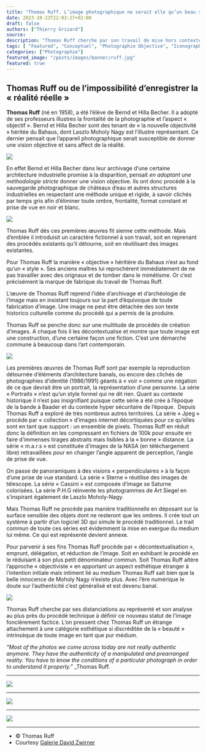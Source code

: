 ```yaml
---
title: "Thomas Ruff. L’image photographique ne serait elle qu’un beau simulacre ?"
date: 2023-10-23T22:03:27+02:00
draft: false
authors: ["Thierry Grizard"]
source: 
description: "Thomas Ruff cherche par son travail de mise hors contexte, son analyse des procédés propres à la photographie à montrer qu'il n'y a pas de réalité réelle. "
tags: [ "Featured", "Conceptuel", "Photographie Objective", "Iconographie"]
categories: ["Photographie"]
featured_image: "/posts/images/banner/ruff.jpg"
featured: true
---
```

## Thomas Ruff ou de l’impossibilité d’enregistrer la « réalité réelle »

**Thomas Ruff** (né en 1958), a été l’élève de Bernd et Hilla Becher. Il a adopté de ses professeurs illustres la frontalité de la photographie et l’aspect « objectif ». Bernd et Hilla Becher sont des tenant de « la nouvelle objectivité » héritée du Bahaus, dont Laszlo Moholy Nagy est l’illustre représentant. Ce dernier pensait que l’appareil photographique serait susceptible de donner une vision objective et sans affect de la réalité.

![](/posts/images/ruff/abstract-photogram-thomas-ruff-photography-conceptual-art-david-zwirner.905.jpg)

En effet Bernd et Hilla Becher dans leur archivage d’une certaine architecture industrielle promise à la disparition, pensait _*en adoptant une méthodologie stricte*_ donner une vision objective. Ils ont donc procédé à la sauvegarde photographique de châteaux d’eau et autres structures industrielles en respectant une méthode unique et rigide, à savoir clichés par temps gris afin d’éliminer toute ombre, frontalité, format constant et prise de vue en noir et blanc.

![](/posts/images/ruff/thomas-ruff--photography--coneptual-art--art-contemporan--david-zwirner--portraits--1988.jpg)

Thomas Ruff dés ces premières œuvres fit sienne cette méthode. Mais d’emblée il introduisit un caractère fictionnel à son travail, soit en reprenant des procédés existants qu’il détourne, soit en réutilisant des images existantes.

Pour Thomas Ruff la manière « objective » héritière du Bahaus n’est au fond qu’un « style ». Ses anciens maîtres lui reprochèrent immédiatement de ne pas travailler avec des orignaux et de tomber dans le mimétisme. Or c’est précisément la marque de fabrique du travail de Thomas Ruff.

L’œuvre de Thomas Ruff reprend l’idée d’archivage et d’archéologie de l’image mais en insistant toujours sur la part d’équivoque de toute fabrication d’image. Une image ne peut être détachée des son texte historico culturelle comme du procédé qui a permis de la produire.

Thomas Ruff se penche donc sur une multitude de procédés de création d’images. A chaque fois il les décontextualise et montre que toute image est une construction, d’une certaine façon une fiction. C’est une démarche commune à beaucoup dans l’art contemporain.

![](/posts/images/ruff/nacht-1992-thomas-ruff-david-zwirners-photography-conceptual-art-1024x971.jpg)

Les premières œuvres de Thomas Ruff sont par exemple la reproduction détournée d’éléments d’architecture banals, ou encore des clichés de photographies d’identité (1986/1991) géants à « voir » comme une négation de ce que devrait être un portrait, la représentation d’une personne. La série « Portraits » n’est qu’un style formel qui ne dit rien. Quant au contexte historique il n’est pas insignifiant puisque cette série a été crée à l’époque de la bande à Baader et du contexte hyper sécuritaire de l’époque.  Depuis Thomas Ruff a exploré de très nombreux autres territoires. La série « Jpeg » procède par « collection » d’images internet décortiquées pour ce qu’elles sont en tant que support : un ensemble de pixels. Thomas Ruff en réduit donc la définition en les compressant en fichiers de 100k pour ensuite en faire d’immenses tirages abstraits mais lisibles à la « bonne » distance. La série « m.a.r.s » est constituée d’images de la NASA (en téléchargement libre) retravaillées pour en changer l’angle apparent de perception, l’angle de prise de vue.

On passe de panoramiques à des visions « perpendiculaires » à la façon d’une prise de vue standard. La série « Sterne » réutilise des images de télescope. La série « Cassini » est composée d’image se Saturne colorisées. La série P.H.G réinvente les photogrammes de Art Siegel en s’inspirant également de Laszlo Moholy-Nagy.

Mais Thomas Ruff ne procède pas manière traditionnelle en déposant sur la surface sensible des objets dont ne resteront que les ombres. Il crée tout un système à partir d’un logiciel 3D qui simule le procédé traditionnel. Le trait commun de toute ces séries est évidemment la mise en exergue du medium lui même. Ce qui est représenté devient annexe.

Pour parvenir à ses fins Thomas Ruff procède par « décontextualisation », emprunt, délégation, et réduction de l’image. Soit en exhibant le procédé en le réduisant à son plus petit dénominateur commun. Soit Thomas Ruff altère l’approche « objectiviste » en apportant un aspect esthétique étranger à l’intention initiale mais intiment lié au medium Thomas Ruff sait bien que la belle innocence de Moholy Nagy n’existe plus. Avec l’ère numérique le doute sur l’authenticité c’est généralisé et est devenu banal.

![](/posts/images/ruff/phg-photogram-thomas-ruff-photography-conceptual-art-david-zwirner.905-768x1024.jpg)

Thomas Ruff cherche par ses distanciations au représenté et son analyse au plus près du procédé technique à définir ce nouveau statut de l’image foncièrement factice. L’on pressent chez Thomas Ruff un étrange attachement à une catégorie esthétique si discréditée de la « beauté » intrinsèque de toute image en tant que pur médium.

*“Most of the photos we come across today are not really authentic anymore. They have the authenticity of a manipulated and prearranged reality. You have to know the conditions of a particular photograph in order to understand it properly.”* _Thomas Ruff.


---

![](/posts/images/ruff/thomas-ruff-david-zwirners-photography-conceptual-art-porn-2.jpg)

---

![](/posts/images/ruff/thomas-ruff_photography.jpg)

---

![](/posts/images/ruff/thomas-ruff-photography.001.jpg)

---

* © Thomas Ruff
* Courtesy [Galerie David Zwirner](http://www.davidzwirner.com/?ref=artefields.net)